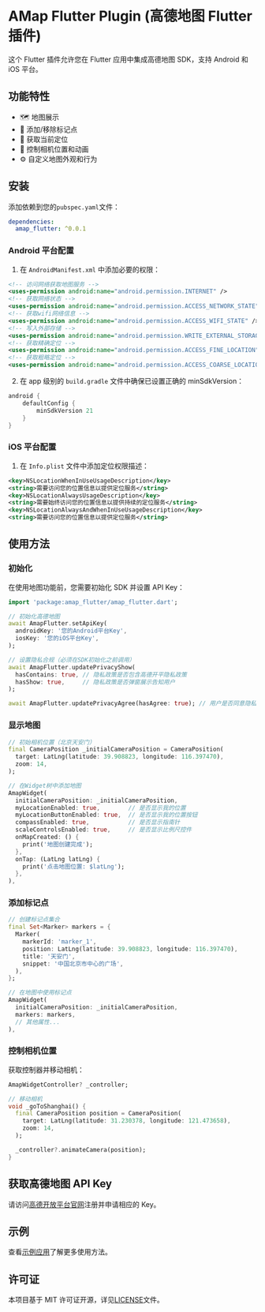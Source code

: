 # AMap Flutter Plugin (高德地图 Flutter 插件)

这个 Flutter 插件允许您在 Flutter 应用中集成高德地图 SDK，支持 Android 和 iOS 平台。

## 功能特性

- 🗺️ 地图展示
- 📍 添加/移除标记点
- 📱 获取当前定位
- 🔄 控制相机位置和动画
- ⚙️ 自定义地图外观和行为

## 安装

添加依赖到您的`pubspec.yaml`文件：

```yaml
dependencies:
  amap_flutter: ^0.0.1
```

### Android 平台配置

1. 在 `AndroidManifest.xml` 中添加必要的权限：

```xml
<!-- 访问网络获取地图服务 -->
<uses-permission android:name="android.permission.INTERNET" />
<!-- 获取网络状态 -->
<uses-permission android:name="android.permission.ACCESS_NETWORK_STATE" />
<!-- 获取wifi网络信息 -->
<uses-permission android:name="android.permission.ACCESS_WIFI_STATE" />
<!-- 写入外部存储 -->
<uses-permission android:name="android.permission.WRITE_EXTERNAL_STORAGE" />
<!-- 获取精确定位 -->
<uses-permission android:name="android.permission.ACCESS_FINE_LOCATION" />
<!-- 获取粗略定位 -->
<uses-permission android:name="android.permission.ACCESS_COARSE_LOCATION" />
```

2. 在 app 级别的 `build.gradle` 文件中确保已设置正确的 minSdkVersion：

```gradle
android {
    defaultConfig {
        minSdkVersion 21
    }
}
```

### iOS 平台配置

1. 在 `Info.plist` 文件中添加定位权限描述：

```xml
<key>NSLocationWhenInUseUsageDescription</key>
<string>需要访问您的位置信息以提供定位服务</string>
<key>NSLocationAlwaysUsageDescription</key>
<string>需要始终访问您的位置信息以提供持续的定位服务</string>
<key>NSLocationAlwaysAndWhenInUseUsageDescription</key>
<string>需要访问您的位置信息以提供定位服务</string>
```

## 使用方法

### 初始化

在使用地图功能前，您需要初始化 SDK 并设置 API Key：

```dart
import 'package:amap_flutter/amap_flutter.dart';

// 初始化高德地图
await AmapFlutter.setApiKey(
  androidKey: '您的Android平台Key',
  iosKey: '您的iOS平台Key',
);

// 设置隐私合规（必须在SDK初始化之前调用）
await AmapFlutter.updatePrivacyShow(
  hasContains: true, // 隐私政策是否包含高德开平隐私政策
  hasShow: true,     // 隐私政策是否弹窗展示告知用户
);

await AmapFlutter.updatePrivacyAgree(hasAgree: true); // 用户是否同意隐私政策
```

### 显示地图

```dart
// 初始相机位置（北京天安门）
final CameraPosition _initialCameraPosition = CameraPosition(
  target: LatLng(latitude: 39.908823, longitude: 116.397470),
  zoom: 14,
);

// 在Widget树中添加地图
AmapWidget(
  initialCameraPosition: _initialCameraPosition,
  myLocationEnabled: true,        // 是否显示我的位置
  myLocationButtonEnabled: true,  // 是否显示我的位置按钮
  compassEnabled: true,           // 是否显示指南针
  scaleControlsEnabled: true,     // 是否显示比例尺控件
  onMapCreated: () {
    print('地图创建完成');
  },
  onTap: (LatLng latLng) {
    print('点击地图位置: $latLng');
  },
),
```

### 添加标记点

```dart
// 创建标记点集合
final Set<Marker> markers = {
  Marker(
    markerId: 'marker_1',
    position: LatLng(latitude: 39.908823, longitude: 116.397470),
    title: '天安门',
    snippet: '中国北京市中心的广场',
  ),
};

// 在地图中使用标记点
AmapWidget(
  initialCameraPosition: _initialCameraPosition,
  markers: markers,
  // 其他属性...
),
```

### 控制相机位置

获取控制器并移动相机：

```dart
AmapWidgetController? _controller;

// 移动相机
void _goToShanghai() {
  final CameraPosition position = CameraPosition(
    target: LatLng(latitude: 31.230378, longitude: 121.473658),
    zoom: 14,
  );

  _controller?.animateCamera(position);
}
```

## 获取高德地图 API Key

请访问[高德开放平台官网](https://lbs.amap.com/)注册并申请相应的 Key。

## 示例

查看[示例应用](example)了解更多使用方法。

## 许可证

本项目基于 MIT 许可证开源，详见[LICENSE](LICENSE)文件。
